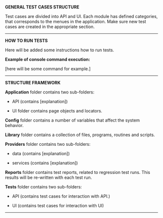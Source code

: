 **GENERAL TEST CASES STRUCTURE**

Test cases are divided into API and UI.
Each module has defined categories, that corresponds to the menues in the application. Make sure new test cases are created in the appropriate section.

----------

**HOW TO RUN TESTS**

Here will be added some instructions how to run tests.


**Example of console command execution:**

[here will be some command for example.]

-----------

**STRUCTURE FRAMEWORK**

**Application** folder contains two sub-folders:

* API (contains [explanation])

* UI folder contains page objects and locators.



**Config**  folder contains a number of variables that affect the system behavior.

**Library** folder contains a collection of files, programs, routines and scripts.

**Providers** folder contains  two sub-folders:

* data (contains [explanation])

* services (contains [explanation])



**Reports** folder contains test reports, related to regression test runs. This results will be re-written with each test run.

**Tests** folder contains two sub-folders:

* API (contains test cases for interaction with API.)

* UI (contains test cases for interaction with UI)



------
